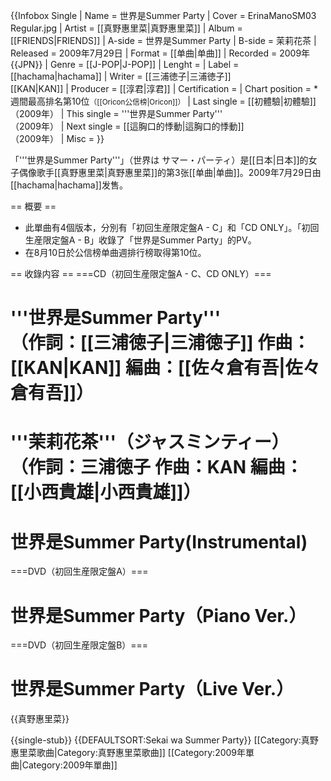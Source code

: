 {{Infobox Single
| Name           = 世界是Summer Party
| Cover          = ErinaManoSM03 Regular.jpg
| Artist         = [[真野惠里菜|真野惠里菜]]
| Album          = [[FRIENDS|FRIENDS]]
| A-side         = 世界是Summer Party
| B-side         = 茉莉花茶
| Released       = 2009年7月29日
| Format         = [[单曲|单曲]]
| Recorded       = 2009年<br/>{{JPN}}
| Genre          = [[J-POP|J-POP]]
| Lenght         =
| Label          = [[hachama|hachama]]
| Writer         = [[三浦徳子|三浦徳子]]<br/>[[KAN|KAN]]
| Producer       = [[淳君|淳君]]
| Certification  = 
| Chart position = * 週間最高排名第10位<small>（[[Oricon公信榜|Oricon]]）</small> 
| Last single    = [[初體驗|初體驗]]<br/>（2009年）
| This single    = '''世界是Summer Party'''<br/>（2009年）
| Next single    = [[這胸口的悸動|這胸口的悸動]]<br/>（2009年）
| Misc           =
}}

「'''世界是Summer Party'''」（世界は サマー・パーティ）是[[日本|日本]]的女子偶像歌手[[真野惠里菜|真野惠里菜]]的第3张[[单曲|单曲]]。2009年7月29日由[[hachama|hachama]]发售。

== 概要 ==
* 此單曲有4個版本，分別有「初回生産限定盤A - C」和「CD ONLY」。「初回生産限定盤A - B」收錄了「世界是Summer Party」的PV。
* 在8月10日於公信榜单曲週排行榜取得第10位。

== 收錄内容 ==
===CD（初回生産限定盤A - C、CD ONLY）===
# '''世界是Summer Party'''<br/>（作詞：[[三浦徳子|三浦徳子]] 作曲：[[KAN|KAN]] 編曲：[[佐々倉有吾|佐々倉有吾]]）
# '''茉莉花茶'''（ジャスミンティー）<br/>（作詞：三浦徳子 作曲：KAN 編曲：[[小西貴雄|小西貴雄]]）
# 世界是Summer Party(Instrumental)

===DVD（初回生産限定盤A）===
# 世界是Summer Party（Piano Ver.）

===DVD（初回生産限定盤B）===
# 世界是Summer Party（Live Ver.）


{{真野惠里菜}}

{{single-stub}}
{{DEFAULTSORT:Sekai wa Summer Party}}
[[Category:真野惠里菜歌曲|Category:真野惠里菜歌曲]]
[[Category:2009年單曲|Category:2009年單曲]]